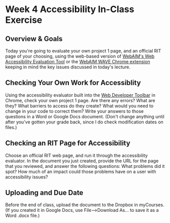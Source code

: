 # Week 4 Accessibility In-Class Exercise 

## Overview & Goals
Today you're going to evaluate your own project 1 page, and an official RIT page of your choosing, using the web-based version of [WebAIM's Web Accessibility Evaluation Tool](http://wave.webaim.org/) or the [WebAIM WAVE Chrome extension](http://wave.webaim.org/extension/) keeping in mind the key issues discussed in today's lecture. 

## Checking Your Own Work for Accessiblity
Using the accessibility evaluator built into the [Web Developer Toolbar](https://chrispederick.com/work/web-developer/) in Chrome, check your own project 1 page. Are there any errors? What are they? What barriers to access do they create? What would you need to change in your code to correct them? Write your answers to those questions in a Word or Google Docs document. (Don't change anything until after you've gotten your grade back, since I do check modification dates on files.)

## Checking an RIT Page for Accessibility
Choose an official RIT web page, and run it through the accessibility evaluator.  In the document you just created, provide the URL for the page that you reviewed, and answer the following questions: What problems did it spot? How much of an impact could those problems have on a user with accessibility issues?

## Uploading and Due Date
Before the end of class, upload the document to the Dropbox in myCourses. (If you created it in Google Docs, use File-->Download As... to save it as a Word .docx file.)
